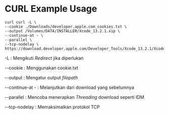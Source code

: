 # CURL Example Usage

```shell
curl curl -L \
--cookie ./Downloads/developer.apple.com_cookies.txt \
--output /Volumes/DATA/INSTALLER/Xcode_13.2.1.xip \
--continue-at - \
--parallel \
--tcp-nodelay \
https://download.developer.apple.com/Developer_Tools/Xcode_13.2.1/Xcode_13.2.1.xip
```

-L
: Mengikuti _Redirect_ jika diperlukan

--cookie
: Menggunakan cookie.txt

--output
: Mengatur output _filepath_

--continue-at -
: Melanjutkan dari download yang sebelumnya

--parallel
: Mencoba menerapkan _Threading_ download seperti IDM

--tcp-nodelay
: Memaksimalkan protokol TCP

